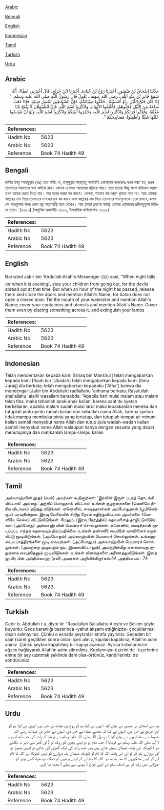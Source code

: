 [Arabic](#arabic)

[Bengali](#bengali)

[English](#english)

[Indonesian](#indonesian)

[Tamil](#tamil)

[Turkish](#turkish)

[Urdu](#urdu)

## Arabic


<div dir="rtl" lang="ar" style={{fontSize:'larger',backgroundColor:'#f8f9fa',padding:20}}>
حَدَّثَنَا إِسْحَاقُ بْنُ مَنْصُورٍ، أَخْبَرَنَا رَوْحُ بْنُ عُبَادَةَ، أَخْبَرَنَا ابْنُ جُرَيْجٍ، قَالَ أَخْبَرَنِي عَطَاءٌ، أَنَّهُ سَمِعَ جَابِرَ بْنَ عَبْدِ اللَّهِ ـ رضى الله عنهما ـ يَقُولُ قَالَ رَسُولُ اللَّهِ صلى الله عليه وسلم ‏ "‏ إِذَا كَانَ جُنْحُ اللَّيْلِ ـ أَوْ أَمْسَيْتُمْ ـ فَكُفُّوا صِبْيَانَكُمْ، فَإِنَّ الشَّيَاطِينَ تَنْتَشِرُ حِينَئِذٍ، فَإِذَا ذَهَبَ سَاعَةٌ مِنَ اللَّيْلِ فَحُلُّوهُمْ، فَأَغْلِقُوا الأَبْوَابَ وَاذْكُرُوا اسْمَ اللَّهِ، فَإِنَّ الشَّيْطَانَ لاَ يَفْتَحُ بَابًا مُغْلَقًا، وَأَوْكُوا قِرَبَكُمْ وَاذْكُرُوا اسْمَ اللَّهِ، وَخَمِّرُوا آنِيَتَكُمْ وَاذْكُرُوا اسْمَ اللَّهِ، وَلَوْ أَنْ تَعْرُضُوا عَلَيْهَا شَيْئًا وَأَطْفِئُوا، مَصَابِيحَكُمْ ‏"‏‏.‏
</div>
<div style={{backgroundColor:'#f8f9fa',padding:20, marginBottom: 10}}><table> <thead> <tr> <th>References:</th> <th></th> </tr> </thead> <tbody><tr><td>Hadith No</td><td>5623</td></tr><tr><td>Arabic No</td><td>5623</td></tr><tr><td>Reference</td><td>Book 74 Hadith 49</td></tr></tbody></table></div>

## Bengali


<div dir="ltr" lang="bn" style={{fontSize:'larger',backgroundColor:'#f8f9fa',padding:20}}>
জাবির ইবনু ‘আবদুল্লাহ (রাঃ) হতে বর্ণিত যে, রাসূলুল্লাহ সাল্লাল্লাহু আলাইহি ওয়াসাল্লাম বলেছেনঃ যখন সন্ধ্যা হয়, তখন তোমাদের সন্তানদের ঘরে আটকে রাখ। কেননা এ সময় শয়তানরা ছড়িয়ে পড়ে। তবে রাতের কিছু অংশ অতিক্রম করলে তখন তাদের ছেড়ে দিতে পার। আর ঘরের দরজা বন্ধ করবে। কেননা, শয়তান বন্ধ দরজা খুলতে পারে না। আর তোমরা আল্লাহর নাম নিয়ে তোমাদের মশকের মুখ বন্ধ করবে এবং আল্লাহর নাম নিয়ে তোমাদের পাত্রগুলোকে ঢেকে রাখবে, কমপক্ষে পাত্রগুলোর উপর কোন বস্ত্ত আড়াআড়ি করে রেখেও। আর (শয্যা গ্রহণের সময়) তোমরা তোমাদের প্রদীপগুগুলো নিভিয়ে দেবে। [৩২৮০] (আধুনিক প্রকাশনী- ৫২১২, ইসলামিক ফাউন্ডেশন- ৫১০৮)
</div>
<div style={{backgroundColor:'#f8f9fa',padding:20, marginBottom: 10}}><table> <thead> <tr> <th>References:</th> <th></th> </tr> </thead> <tbody><tr><td>Hadith No</td><td>5623</td></tr><tr><td>Arabic No</td><td>5623</td></tr><tr><td>Reference</td><td>Book 74 Hadith 49</td></tr></tbody></table></div>

## English


<div dir="ltr" lang="en" style={{fontSize:'larger',backgroundColor:'#f8f9fa',padding:20}}>
Narrated Jabir bin 'Abdullah:Allah's Messenger (ﷺ) said, "When night falls (or when it is evening), stop your children from going out, for the devils spread out at that time. But when an hour of the night has passed, release them and close the doors and mention Allah's Name, for Satan does not open a closed door. Tie the mouth of your waterskin and mention Allah's Name; cover your containers and utensils and mention Allah's Name. Cover them even by placing something across it, and extinguish your lamps
</div>
<div style={{backgroundColor:'#f8f9fa',padding:20, marginBottom: 10}}><table> <thead> <tr> <th>References:</th> <th></th> </tr> </thead> <tbody><tr><td>Hadith No</td><td>5623</td></tr><tr><td>Arabic No</td><td>5623</td></tr><tr><td>Reference</td><td>Book 74 Hadith 49</td></tr></tbody></table></div>

## Indonesian


<div dir="ltr" lang="id" style={{fontSize:'larger',backgroundColor:'#f8f9fa',padding:20}}>
Telah menceritakan kepada kami [Ishaq bin Manshur] telah mengabarkan kepada kami [Rauh bin 'Ubadah] telah mengabarkan kepada kami [Ibnu Juraij] dia berkata; telah mengabarkan kepadaku ['Atha'] bahwa dia mendengar [Jabir bin Abdullah] radliallahu 'anhuma berkata; Rasulullah shallallahu 'alaihi wasallam bersabda: "Apabila hari mulai malam atau malam telah tiba, maka tahanlah anak-anak kalian, karena saat itu syetan berkeliaran, apabila malam sudah mulai larut maka lepaskanlah mereka dan tutuplah pintu-pintu rumah kalian dan sebutlah nama Allah, karena syetan tidak mampu membuka pintu yang tertutup, dan tutuplah tempat air minum kalian sambil menyebut nama Allah dan tutup pula wadah-wadah kalian sambil menyebut nama Allah walaupun hanya dengan sesuatu yang dapat menutupinya dan matikanlah lampu-lampu kalian
</div>
<div style={{backgroundColor:'#f8f9fa',padding:20, marginBottom: 10}}><table> <thead> <tr> <th>References:</th> <th></th> </tr> </thead> <tbody><tr><td>Hadith No</td><td>5623</td></tr><tr><td>Arabic No</td><td>5623</td></tr><tr><td>Reference</td><td>Book 74 Hadith 49</td></tr></tbody></table></div>

## Tamil


<div dir="ltr" lang="ta" style={{fontSize:'larger',backgroundColor:'#f8f9fa',padding:20}}>
அல்லாஹ்வின் தூதர் (ஸல்) அவர்கள் கூறினார்கள்: ‘இரவின் இருள் படரத் தொடங்கி விட்டால்’ அல்லது ‘அந்திப் பொழுதாகி விட்டால்’ உங்கள் குழந்தைகளை (வெளியே திரிய விடாமல்) தடுத்து விடுங்கள். ஏனெனில், ஷைத்தான்கள் அப்போதுதான் (பூமியெங்கும்) பரவுகின்றன. இரவு வேளையில் சிறிது நேரம் கழிந்துவிட்டால் அவர்களை (வெளியே செல்ல) விட்டுவிடுங்கள். மேலும், (இரவு நேரத்தில்) கதவுகளைத் தாழிட்டுவிடுங்கள். (அப்போது) அல்லாஹ் வின் பெயரைச் சொல்லுங்கள். ஏனெனில், ஷைத்தான் மூடப்பட்ட எந்தக் கதவையும் திறப்பதில்லை. உங்கள் தண்ணீர் பையி(ன் வாயி)னைச் சுருக்கிட்டு மூடிவிடுங்கள். (அப்போதும்) அல்லாஹ்வின் பெயரைச் சொல்லுங்கள். உங்களுடைய பாத்திரங்களை மூடி வையுங்கள். (அப்போதும்) அல்லாஹ்வின் பெயரைச் சொல்லுங்கள். (அவற்றை முழுவதும் மூட இயலாவிட்டாலும்) அவற்றின்மீது எதையாவது குறுக்காக வைத்தேனும் மூடிவிடுங்கள். உங்கள் விளக்குகளை அணைத்துவிடுங்கள். இதை ஜாபிர் பின் அப்தில்லாஹ் (ரலி) அவர்கள் அறிவிக்கிறார்கள்.44 அத்தியாயம் : 74
</div>
<div style={{backgroundColor:'#f8f9fa',padding:20, marginBottom: 10}}><table> <thead> <tr> <th>References:</th> <th></th> </tr> </thead> <tbody><tr><td>Hadith No</td><td>5623</td></tr><tr><td>Arabic No</td><td>5623</td></tr><tr><td>Reference</td><td>Book 74 Hadith 49</td></tr></tbody></table></div>

## Turkish


<div dir="ltr" lang="tr" style={{fontSize:'larger',backgroundColor:'#f8f9fa',padding:20}}>
Cabir b. Abdullah r.a. diyor ki: "Rasulullah Sallallahu Aleyhi ve Sellem şöyle buyurdu: Gece karanlığı bastırınca -yahut akşamı ettiğinizde- çocuklarınızı dışarı salmayınız. Çünkü o esnada şeytanlar etrafa yayılırlar. Geceden bir saat (süre) geçtikten sonra onları içeri alınız, kapıları kapatınız, Allah'ın adını anınız. Çünkü şeytan kapatılmış bir kapıyı açamaz. Ayrıca kırbalarınızın ağzını bağlayarak Allah'ın adını zikrediniz. Kaplarınızın üzerini de -üzerlerine enine bir şey uzatmak şeklinde dahi olsa-örtünüz, kandillerinizi de söndürünüz
</div>
<div style={{backgroundColor:'#f8f9fa',padding:20, marginBottom: 10}}><table> <thead> <tr> <th>References:</th> <th></th> </tr> </thead> <tbody><tr><td>Hadith No</td><td>5623</td></tr><tr><td>Arabic No</td><td>5623</td></tr><tr><td>Reference</td><td>Book 74 Hadith 49</td></tr></tbody></table></div>

## Urdu


<div dir="rtl" lang="ur" style={{fontSize:'larger',backgroundColor:'#f8f9fa',padding:20}}>
ہم سے اسحاق بن منصور نے بیان کیا، انہوں نے کہا ہم کو روح بن عبادہ نے خبر دی، انہوں نے کہا ہم کو ابن جریج نے خبر دی، انہوں نے کہا کہ مجھے عطاء نے خبر دی، انہوں نے جابر بن عبداللہ رضی اللہ عنہما سے سنا، انہوں نے بیان کیا کہ رسول اللہ صلی اللہ علیہ وسلم نے فرمایا کہ رات کی جب ابتداء ہو یا ( آپ صلی اللہ علیہ وسلم نے فرمایا ) جب شام ہو تو اپنے بچوں کو روک لو ( اور گھر سے باہر نہ نکلنے دو ) کیونکہ اس وقت شیطان پھیل جاتے ہیں پھر جب رات کی ایک گھڑی گزر جائے تو انہیں چھوڑ دو اور دروازے بند کر لو اور اس وقت اللہ کا نام لو کیونکہ شیطان بند دروازے کو نہیں کھولتا اور اللہ کا نام لے کر اپنے مشکیزوں کا منہ باندھ دو۔ اللہ کا نام لے کر اپنے برتنوں کو ڈھک دو، خواہ کسی چیز کو چوڑائی میں رکھ کر ہی ڈھک سکو اور اپنے چراغ ( سونے سے پہلے ) بجھا دیا کرو۔
</div>
<div style={{backgroundColor:'#f8f9fa',padding:20, marginBottom: 10}}><table> <thead> <tr> <th>References:</th> <th></th> </tr> </thead> <tbody><tr><td>Hadith No</td><td>5623</td></tr><tr><td>Arabic No</td><td>5623</td></tr><tr><td>Reference</td><td>Book 74 Hadith 49</td></tr></tbody></table></div>